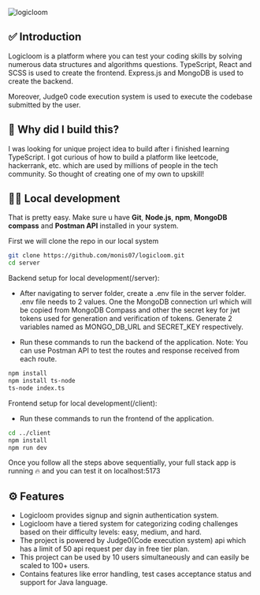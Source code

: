 ![logicloom](https://socialify.git.ci/monis07/logicloom/image?description=1&descriptionEditable=Solve%20and%20Level%20up%20your%20coding%20skills!&font=Inter&language=1&name=1&owner=1&pattern=Signal&theme=Light)

## ✅ Introduction

Logicloom is a platform where you can test your coding skills by solving numerous data structures and algorithms questions. TypeScript, React and SCSS is used to create the frontend. Express.js and MongoDB is used to create the backend. 

Moreover, Judge0 code execution system is used to execute the codebase submitted by the user.

## 🚀 Why did I build this?

I was looking for unique project idea to build after i finished learning TypeScript. I got curious of how to build a platform like leetcode, hackerrank, etc. which are used by millions of people in the tech community. So thought of creating one of my own to upskill!

## 👨‍💻 Local development

That is pretty easy. Make sure u have <b>Git</b>, <b>Node.js</b>, <b>npm</b>, <b>MongoDB compass</b> and <b>Postman API</b> installed in your system.

First we will clone the repo in our local system

```sh
git clone https://github.com/monis07/logicloom.git
cd server
```

Backend setup for local development(/server):

 - After navigating to server folder, create a .env file in the server folder. .env file needs to 2 values. One the MongoDB connection url which will be copied from MongoDB Compass and other the secret key for jwt tokens used for generation and verification of tokens. Generate 2 variables named as MONGO_DB_URL and SECRET_KEY respectively.

 - Run these commands to run the backend of the application. Note: You can use Postman API to test the routes and response received from each route.
   
```sh
npm install
npm install ts-node
ts-node index.ts
```

Frontend setup for local development(/client):

 - Run these commands to run the frontend of the application.
   
```sh
cd ../client
npm install
npm run dev
```

Once you follow all the steps above sequentially, your full stack app is running 🔥 and you can test it on localhost:5173

## ⚙️ Features

- Logicloom provides signup and signin authentication system.
- Logicloom have a tiered system for categorizing coding challenges based on their difficulty levels: easy, medium, and hard.
- The project is powered by Judge0(Code execution system) api which has a limit of 50 api request per day in free tier plan.
- This project can be used by 10 users simultaneously and can easily be scaled to 100+ users.
- Contains features like error handling, test cases acceptance status and support for Java language.
